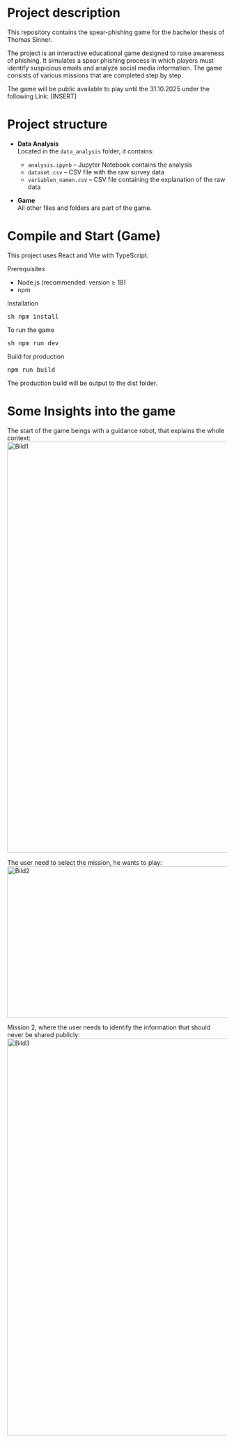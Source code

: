 # Project description
This repository contains the spear-phishing game for the bachelor thesis of Thomas Sinner.

The project is an interactive educational game designed to raise awareness of phishing. It simulates a spear phishing process in which players must identify suspicious emails and analyze social media information. The game consists of various missions that are completed step by step.

The game will be public available to play until the 31.10.2025 under the following Link: [INSERT]
# Project structure
- **Data Analysis**  
  Located in the `data_analysis` folder, it contains:
  - `analysis.ipynb` – Jupyter Notebook contains the analysis
  - `dataset.csv` – CSV file with the raw survey data
  - `variablen_namen.csv` – CSV file containing the explanation of the raw data

- **Game**  
  All other files and folders are part of the game.

# Compile and Start (Game)

This project uses React and Vite with TypeScript.

Prerequisites
- Node.js (recommended: version ≥ 18)
- npm


Installation
<pre>sh npm install</pre>

To run the game
<pre>sh npm run dev</pre>

Build for production
<pre>npm run build</pre>

The production build will be output to the dist folder.
# Some Insights into the game

The start of the game beings with a guidance robot, that explains the whole context:
<img width="1918" height="943" alt="Bild1" src="https://github.com/user-attachments/assets/b1254836-38a6-45b3-b8d8-854e7553c28d" />

The user need to select the mission, he wants to play:
<img width="1288" height="347" alt="Bild2" src="https://github.com/user-attachments/assets/aa0550b0-947f-4dd2-8809-ad8678a63c2f" />

Mission 2, where the user needs to identify the information that should never be shared publicly:
<img width="913" height="911" alt="Bild3" src="https://github.com/user-attachments/assets/2c15c943-1758-4e96-b9fe-510794b574b0" />
